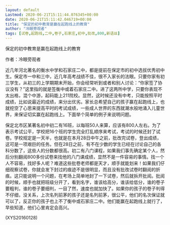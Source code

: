 ```yaml
---
layout: default
Lastmod: 2020-06-21T15:11:44.076345+00:00
date: 2020-06-21T15:11:42.046719+00:00
title: "保定的初中教育是赢在起跑线上的教育"
author: "冷眼旁观者"
tags: [试卷,起跑线,二中,卷子,石家庄,初中,批改,800,新语丝]
---
```


保定的初中教育是赢在起跑线上的教育

作者：冷眼旁观者

近几年河北著名的衡水中学和石家庄二中，都是提前在保定市的初中选拔优秀初中生。保定市一中和三中，近几年高考战绩不佳，很不入家长的法眼。只要你家有初三学生，从初三的上学期期末开始，你会经常听到或者和别人讨论：“你家签了协议没有？”这里指的就是签衡中或着石家庄二中。进了这两所中学，只要你表现不太出格，混个中游，起码能上211院校。显然，这时候还没有中考，只能按照平时成绩，比如说最近的成绩，来分出优劣。家长总希望自己的孩子赢在起跑线上，也就挖空了心思来提高平时的考试成绩，一些成人世界的东西就潮水般地涌入儿童世界，来保证切实赢在起跑线上。下面举个简单的例子来说明问题。

保定北市区某著名初中初二有16班，以每班50人来算，应该有800人左右。为了表示考试公平，学校把16个班的学生完全打乱顺序来考试，考试的时候还封了试卷。学校规定是一天半，也就是在本月28日中午之前，批改完试卷，登出成绩，这可是一项艰巨的任务。但在28日之前，有不在少数的学生已经在讨论自己的各科分数了，这些人的分数都很高。初二有八门课程，如果我们事先确定某个人，然后分别翻阅800多份试卷来找他的八门课成绩，显然不是一件容易的事情。找一个人不容易，找好多人呢？难道这些批卷老师都是天才，顺手就能划来！如果我们仔细观察试卷，你就会发下封过的痕迹不是很明显，而且没有批改试卷时翻阅的折痕。这只能说明一个问题，在考场上简单地封了一下试卷，然后就拆开批阅。批阅的时候，顺手也就把班级分开了，看到名字，谁该给高分，谁该给低分，谁的卷子要粗判，谁的卷子要细判，一目了然，速度也就加快了。如果你的孩子的卷子判得不仔细，没关系，上次名列前茅的孩子还是名列前茅，很公平，他们的名次保证就可以了，反正你的孩子也上不了衡中或石家庄二中。他们能赢在起跑线上就行了，早些知道，他们心里肯定会高兴。

(XYS20160128)

